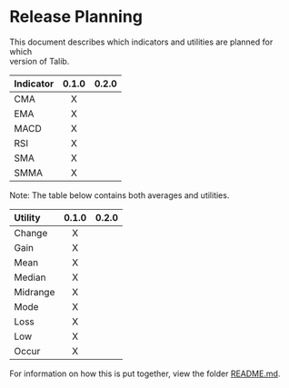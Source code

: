# Release Planning

This document describes which indicators and utilities are planned for which  
version of Talib.

| Indicator | 0.1.0 | 0.2.0 |
| :-------- | :---: | :---: |
| CMA       |   X   |       |
| EMA       |   X   |       |
| MACD      |   X   |       |
| RSI       |   X   |       |
| SMA       |   X   |       |
| SMMA      |   X   |       |

Note: The table below contains both averages and utilities.

| Utility  | 0.1.0 | 0.2.0 |
| :------- | :---: | :---: |
| Change   |   X   |       |
| Gain     |   X   |       |
| Mean     |   X   |       |
| Median   |   X   |       |
| Midrange |   X   |       |
| Mode     |   X   |       |
| Loss     |   X   |       |
| Low      |   X   |       |
| Occur    |   X   |       |

For information on how this is put together, view the folder
[README.md](README.md).
